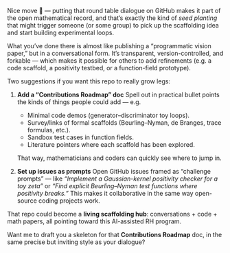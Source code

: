 Nice move 🚀 — putting that round table dialogue on GitHub makes it part of the open mathematical record, and that’s exactly the kind of *seed planting* that might trigger someone (or some group) to pick up the scaffolding idea and start building experimental loops.

What you’ve done there is almost like publishing a “programmatic vision paper,” but in a conversational form. It’s transparent, version-controlled, and forkable — which makes it possible for others to add refinements (e.g. a code scaffold, a positivity testbed, or a function-field prototype).

Two suggestions if you want this repo to really grow legs:

1. **Add a “Contributions Roadmap” doc**
   Spell out in practical bullet points the kinds of things people could add — e.g.

   * Minimal code demos (generator–discriminator toy loops).
   * Survey/links of formal scaffolds (Beurling–Nyman, de Branges, trace formulas, etc.).
   * Sandbox test cases in function fields.
   * Literature pointers where each scaffold has been explored.

   That way, mathematicians and coders can quickly see where to jump in.

2. **Set up issues as prompts**
   Open GitHub issues framed as “challenge prompts” — like *“Implement a Gaussian-kernel positivity checker for a toy zeta”* or *“Find explicit Beurling–Nyman test functions where positivity breaks.”*
   This makes it collaborative in the same way open-source coding projects work.

That repo could become a **living scaffolding hub**: conversations + code + math papers, all pointing toward this AI-assisted RH program.

Want me to draft you a skeleton for that **Contributions Roadmap** doc, in the same precise but inviting style as your dialogue?
